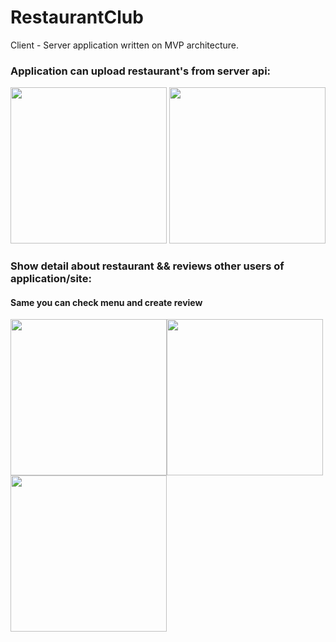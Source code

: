 # RestaurantClub
Client - Server application written on MVP architecture. 

### Application can upload restaurant's from server api:


<img src="https://user-images.githubusercontent.com/83255642/119868727-9ea40800-bf49-11eb-8b3c-6c55344895cf.png" width="250"> <img src="https://user-images.githubusercontent.com/83255642/119868780-b085ab00-bf49-11eb-84f7-01be49b98995.png" width="250">

### Show detail about restaurant && reviews other users of application/site:
#### Same you can check menu and create review


<img src="https://user-images.githubusercontent.com/83255642/119868840-c2674e00-bf49-11eb-89fe-3440f2fdf2f4.png" width="250"><img src="https://user-images.githubusercontent.com/83255642/119868842-c3987b00-bf49-11eb-87aa-5b2d0e5dd7d6.png" width="250"><img src="https://user-images.githubusercontent.com/83255642/119868908-d743e180-bf49-11eb-8a08-67f8da35813b.png" width="250">


